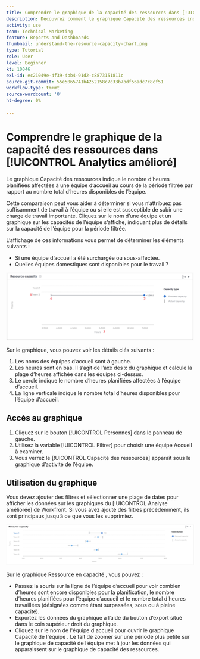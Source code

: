 ```yaml
---
title: Comprendre le graphique de la capacité des ressources dans [!UICONTROL Analytics amélioré]
description: Découvrez comment le graphique Capacité des ressources indique le nombre d’heures planifiées affectées à une équipe d’accueil au cours de la période filtrée par rapport au nombre total d’heures disponibles de l’équipe.
activity: use
team: Technical Marketing
feature: Reports and Dashboards
thumbnail: understand-the-resource-capacity-chart.png
type: Tutorial
role: User
level: Beginner
kt: 10046
exl-id: ec21049e-4f39-4bb4-91d2-c8873151811c
source-git-commit: 55e5065741b4252158c7c33b7bdf56adc7c8cf51
workflow-type: tm+mt
source-wordcount: '0'
ht-degree: 0%

---
```


# Comprendre le graphique de la capacité des ressources dans [!UICONTROL Analytics amélioré]

Le graphique Capacité des ressources indique le nombre d’heures planifiées affectées à une équipe d’accueil au cours de la période filtrée par rapport au nombre total d’heures disponibles de l’équipe.

Cette comparaison peut vous aider à déterminer si vous n’attribuez pas suffisamment de travail à l’équipe ou si elle est susceptible de subir une charge de travail importante. Cliquez sur le nom d’une équipe et un graphique sur les capacités de l’équipe s’affiche, indiquant plus de détails sur la capacité de l’équipe pour la période filtrée.

L’affichage de ces informations vous permet de déterminer les éléments suivants :

* Si une équipe d’accueil a été surchargée ou sous-affectée.
* Quelles équipes domestiques sont disponibles pour le travail ?

![Une image présentant un graphique de la capacité des ressources avec des nombres sur les zones décrites dans les puces ci-dessous](assets/section-3-2.png)

Sur le graphique, vous pouvez voir les détails clés suivants :

1. Les noms des équipes d’accueil sont à gauche.
1. Les heures sont en bas. Il s’agit de l’axe des x du graphique et calcule la plage d’heures affichée dans les équipes ci-dessus.
1. Le cercle indique le nombre d’heures planifiées affectées à l’équipe d’accueil.
1. La ligne verticale indique le nombre total d’heures disponibles pour l’équipe d’accueil.

## Accès au graphique

1. Cliquez sur le bouton [!UICONTROL Personnes] dans le panneau de gauche.
1. Utilisez la variable [!UICONTROL Filtrer] pour choisir une équipe Accueil à examiner.
1. Vous verrez le [!UICONTROL Capacité des ressources] apparaît sous le graphique d’activité de l’équipe.

## Utilisation du graphique

Vous devez ajouter des filtres et sélectionner une plage de dates pour afficher les données sur les graphiques du [!UICONTROL Analyse améliorée] de Workfront. Si vous avez ajouté des filtres précédemment, ils sont principaux jusqu’à ce que vous les supprimiez.

![Image présentant un graphique de capacité de ressource](assets/section-3-3.png)

Sur le graphique Ressource en capacité , vous pouvez :

* Passez la souris sur la ligne de l’équipe d’accueil pour voir combien d’heures sont encore disponibles pour la planification, le nombre d’heures planifiées pour l’équipe d’accueil et le nombre total d’heures travaillées (désignées comme étant surpassées, sous ou à pleine capacité).
* Exportez les données du graphique à l’aide du bouton d’export situé dans le coin supérieur droit du graphique.
* Cliquez sur le nom de l&#39;équipe d&#39;accueil pour ouvrir le graphique Capacité de l&#39;équipe . Le fait de zoomer sur une période plus petite sur le graphique de capacité de l’équipe met à jour les données qui apparaissent sur le graphique de capacité des ressources.
